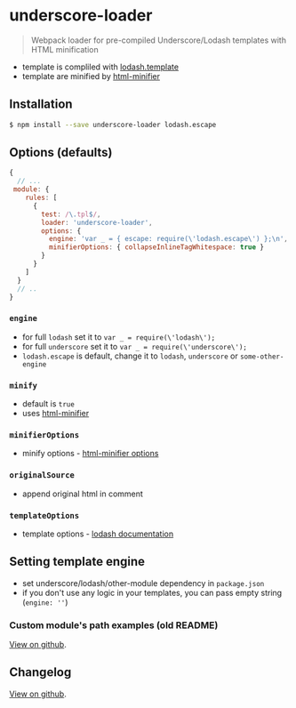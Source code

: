 # underscore-loader

> Webpack loader for pre-compiled Underscore/Lodash templates with HTML minification

* template is compliled with [lodash.template](https://www.npmjs.com/package/lodash.template)
* template are minified by [html-minifier](https://www.npmjs.com/package/html-minifier)

## Installation

```bash
$ npm install --save underscore-loader lodash.escape
```

## Options (defaults)

```js
{
  // ...
 module: {
    rules: [
      {
        test: /\.tpl$/,
        loader: 'underscore-loader',
        options: {
          engine: 'var _ = { escape: require(\'lodash.escape\') };\n',
          minifierOptions: { collapseInlineTagWhitespace: true }
        }
      }
    ]
  }
  // ..
}
```

### `engine`

* for full `lodash` set it to `var _ = require(\'lodash\');`
* for full `underscore` set it to `var _ = require(\'underscore\');`
* `lodash.escape` is default, change it to `lodash`, `underscore` or `some-other-engine`

### `minify`

* default is `true`
* uses [html-minifier](https://www.npmjs.com/package/html-minifier)

### `minifierOptions`

* minify options - [html-minifier options](https://www.npmjs.com/package/html-minifier#options-quick-reference)

### `originalSource`

* append original html in comment

### `templateOptions`

* template options - [lodash documentation](https://lodash.com/docs#template)

## Setting template engine

* set underscore/lodash/other-module dependency in `package.json`
* if you don't use any logic in your templates, you can pass empty string (`engine: ''`)

### Custom module's path examples (old README)

[View on github](https://github.com/tomek-f/underscore-loader/blob/master/customModulesPath.md).

## Changelog

[View on github](https://github.com/tomek-f/underscore-loader/blob/master/changelog.md).
